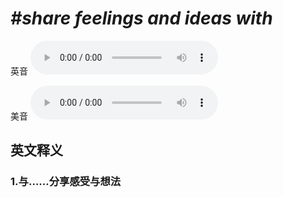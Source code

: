 # ***\#share feelings and ideas with*** 
英音
<audio src="./media/share feelings and ideas with1.aac" controls="controls"></audio>

美音
<audio src="./media/share feelings and ideas with2.aac" controls="controls"></audio>



  

英文释义
---
### 1.**与……分享感受与想法**  


